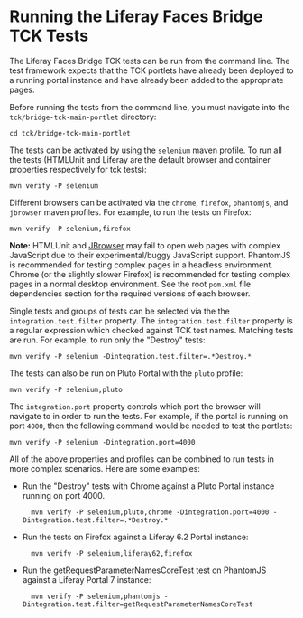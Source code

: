# Running the Liferay Faces Bridge TCK Tests

The Liferay Faces Bridge TCK tests can be run from the command line. The test framework expects that the TCK portlets have already been deployed to a running portal instance and have already been added to the appropriate pages.

Before running the tests from the command line, you must navigate into the `tck/bridge-tck-main-portlet` directory:

	cd tck/bridge-tck-main-portlet

The tests can be activated by using the `selenium` maven profile. To run all the tests (HTMLUnit and Liferay are the default browser and container properties respectively for tck tests):

	mvn verify -P selenium

Different browsers can be activated via the `chrome`, `firefox`, `phantomjs`, and `jbrowser` maven profiles. For example, to run the tests on Firefox:

	mvn verify -P selenium,firefox

**Note:** HTMLUnit and [JBrowser](https://github.com/MachinePublishers/jBrowserDriver) may fail to open web pages with complex JavaScript due to their experimental/buggy JavaScript support. PhantomJS is recommended for testing complex pages in a headless environment. Chrome (or the slightly slower Firefox) is recommended for testing complex pages in a normal desktop environment. See the root `pom.xml` file dependencies section for the required versions of each browser.

Single tests and groups of tests can be selected via the the `integration.test.filter` property. The `integration.test.filter` property is a regular expression which checked against TCK test names. Matching tests are run. For example, to run only the "Destroy" tests:

	mvn verify -P selenium -Dintegration.test.filter=.*Destroy.*

The tests can also be run on Pluto Portal with the `pluto` profile:

    mvn verify -P selenium,pluto

The `integration.port` property controls which port the browser will navigate to in order to run the tests. For example, if the portal is running on port `4000`, then the following command would be needed to test the portlets:

    mvn verify -P selenium -Dintegration.port=4000

All of the above properties and profiles can be combined to run tests in more complex scenarios. Here are some examples:

- Run the "Destroy" tests with Chrome against a Pluto Portal instance running on port 4000.

		mvn verify -P selenium,pluto,chrome -Dintegration.port=4000 -Dintegration.test.filter=.*Destroy.*

- Run the tests on Firefox against a Liferay 6.2 Portal instance:

		mvn verify -P selenium,liferay62,firefox

- Run the getRequestParameterNamesCoreTest test on PhantomJS against a Liferay Portal 7 instance:

		mvn verify -P selenium,phantomjs -Dintegration.test.filter=getRequestParameterNamesCoreTest
